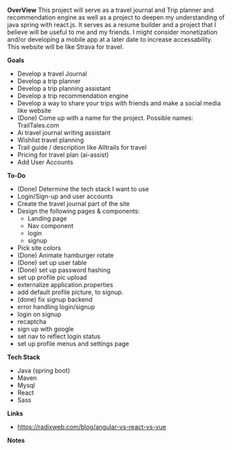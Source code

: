 **OverView**
This project will serve as a travel journal and Trip planner and recommendation engine as well as a project to deepen my understanding of java spring with react.js. It serves as a resume builder and a project that I believe will be useful to me and my friends. I might consider monetization and/or developing a mobile app at a later date to increase accessability. This website will be like Strava for travel.

**Goals**
* Develop a travel Journal
* Develop a trip planner
* Develop a trip planning assistant
* Develop a trip recommendation engine
* Develop a way to share your trips with friends and make a social media like website
* (Done) Come up with a name for the project. Possible names: TrailTales.com
* Ai travel journal writing assistant
* Wishlist travel planning
* Trail guide / description like Alltrails for travel
* Pricing for travel plan (ai-assist)
* Add User Accounts


**To-Do**
* (Done) Determine the tech stack I want to use
* Login/Sign-up and user accounts
* Create the travel journal part of the site
* Design the following pages & components:
    * Landing page
    * Nav component
    * login
    * signup
* Pick site colors
* (Done) Animate hamburger rotate
* (Done) set up user table
* (Done) set up password hashing
* set up profile pic upload
* externalize application.properties
* add default profile picture, to signup.
* (done) fix signup backend
* error handling login/signup
* login on signup
* recaptcha
* sign up with google
* set nav to reflect login status
* set up profile menus and settings page

**Tech Stack**
* Java (spring boot)
* Maven
* Mysql
* React
* Sass

**Links**
* https://radixweb.com/blog/angular-vs-react-vs-vue

**Notes**
